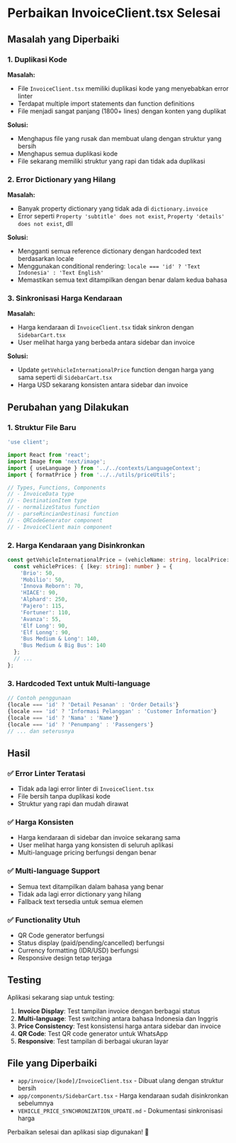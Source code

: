 # Perbaikan InvoiceClient.tsx Selesai

## Masalah yang Diperbaiki

### 1. Duplikasi Kode
**Masalah:**
- File `InvoiceClient.tsx` memiliki duplikasi kode yang menyebabkan error linter
- Terdapat multiple import statements dan function definitions
- File menjadi sangat panjang (1800+ lines) dengan konten yang duplikat

**Solusi:**
- Menghapus file yang rusak dan membuat ulang dengan struktur yang bersih
- Menghapus semua duplikasi kode
- File sekarang memiliki struktur yang rapi dan tidak ada duplikasi

### 2. Error Dictionary yang Hilang
**Masalah:**
- Banyak property dictionary yang tidak ada di `dictionary.invoice`
- Error seperti `Property 'subtitle' does not exist`, `Property 'details' does not exist`, dll

**Solusi:**
- Mengganti semua reference dictionary dengan hardcoded text berdasarkan locale
- Menggunakan conditional rendering: `locale === 'id' ? 'Text Indonesia' : 'Text English'`
- Memastikan semua text ditampilkan dengan benar dalam kedua bahasa

### 3. Sinkronisasi Harga Kendaraan
**Masalah:**
- Harga kendaraan di `InvoiceClient.tsx` tidak sinkron dengan `SidebarCart.tsx`
- User melihat harga yang berbeda antara sidebar dan invoice

**Solusi:**
- Update `getVehicleInternationalPrice` function dengan harga yang sama seperti di `SidebarCart.tsx`
- Harga USD sekarang konsisten antara sidebar dan invoice

## Perubahan yang Dilakukan

### 1. Struktur File Baru
```typescript
'use client';

import React from 'react';
import Image from 'next/image';
import { useLanguage } from '../../contexts/LanguageContext';
import { formatPrice } from '../../utils/priceUtils';

// Types, Functions, Components
// - InvoiceData type
// - DestinationItem type  
// - normalizeStatus function
// - parseRincianDestinasi function
// - QRCodeGenerator component
// - InvoiceClient main component
```

### 2. Harga Kendaraan yang Disinkronkan
```typescript
const getVehicleInternationalPrice = (vehicleName: string, localPrice: number) => {
  const vehiclePrices: { [key: string]: number } = {
    'Brio': 50,
    'Mobilio': 50,
    'Innova Reborn': 70,
    'HIACE': 90,
    'Alphard': 250,
    'Pajero': 115,
    'Fortuner': 110,
    'Avanza': 55,
    'Elf Long': 90,
    'Elf Lonng': 90,
    'Bus Medium & Long': 140,
    'Bus Medium & Big Bus': 140
  };
  // ...
};
```

### 3. Hardcoded Text untuk Multi-language
```typescript
// Contoh penggunaan
{locale === 'id' ? 'Detail Pesanan' : 'Order Details'}
{locale === 'id' ? 'Informasi Pelanggan' : 'Customer Information'}
{locale === 'id' ? 'Nama' : 'Name'}
{locale === 'id' ? 'Penumpang' : 'Passengers'}
// ... dan seterusnya
```

## Hasil

### ✅ Error Linter Teratasi
- Tidak ada lagi error linter di `InvoiceClient.tsx`
- File bersih tanpa duplikasi kode
- Struktur yang rapi dan mudah dirawat

### ✅ Harga Konsisten
- Harga kendaraan di sidebar dan invoice sekarang sama
- User melihat harga yang konsisten di seluruh aplikasi
- Multi-language pricing berfungsi dengan benar

### ✅ Multi-language Support
- Semua text ditampilkan dalam bahasa yang benar
- Tidak ada lagi error dictionary yang hilang
- Fallback text tersedia untuk semua elemen

### ✅ Functionality Utuh
- QR Code generator berfungsi
- Status display (paid/pending/cancelled) berfungsi
- Currency formatting (IDR/USD) berfungsi
- Responsive design tetap terjaga

## Testing

Aplikasi sekarang siap untuk testing:
1. **Invoice Display**: Test tampilan invoice dengan berbagai status
2. **Multi-language**: Test switching antara bahasa Indonesia dan Inggris
3. **Price Consistency**: Test konsistensi harga antara sidebar dan invoice
4. **QR Code**: Test QR code generator untuk WhatsApp
5. **Responsive**: Test tampilan di berbagai ukuran layar

## File yang Diperbaiki

- `app/invoice/[kode]/InvoiceClient.tsx` - Dibuat ulang dengan struktur bersih
- `app/components/SidebarCart.tsx` - Harga kendaraan sudah disinkronkan sebelumnya
- `VEHICLE_PRICE_SYNCHRONIZATION_UPDATE.md` - Dokumentasi sinkronisasi harga

Perbaikan selesai dan aplikasi siap digunakan! 🎉
